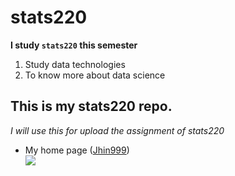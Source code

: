 # stats220  
**I study `stats220` this semester** 
1. Study data technologies
2. To know more about data science
## This is my stats220 repo.
*I will use this for upload the assignment of stats220*  
* My home page ([Jhin999](https://github.com/Jhin999))  
![](https://media.istockphoto.com/photos/night-scene-milky-way-background-picture-id521011652?b=1&k=20&m=521011652&s=170667a&w=0&h=ePNj0u6c1bbj8LCgnmSjGWqNmrx6Y2ppz2wY9mEuf94=)

